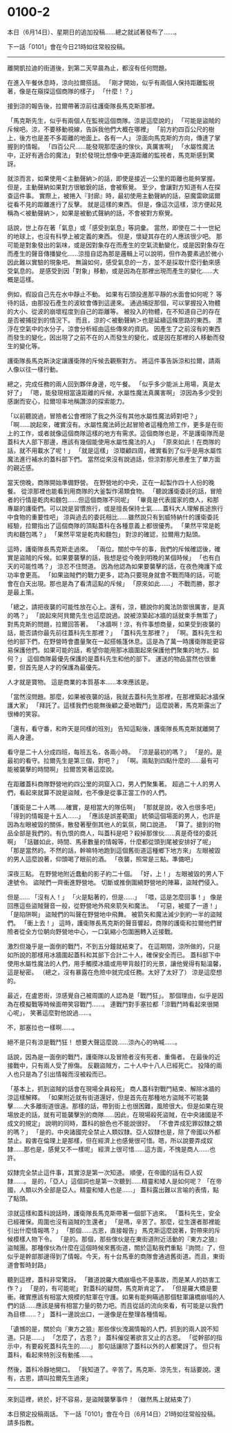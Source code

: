 # 0100-2

本日（6月14日）、星期日的追加投稿......總之就試著發布了......。

下一話「0101」會在今日21時如往常般投稿。

---

離開凱拉迪的街道後，到第二天早晨為止，都沒有任何問題。

在進入午餐休息時，涼向拉爾搭話。
「剛才開始，似乎有兩個人保持距離監視著，像是在窺探這個商隊的樣子」
「什麼！？」

接到涼的報告後，拉爾帶著涼前往護衛隊長馬克斯那裡。

「馬克斯先生，似乎有兩個人在監視這個商隊。涼是這麼說的」
「可能是盜賊的斥候吧。涼，不要移動視線，告訴我他們大概在哪裡」
「前方約四百公尺的樹上，後方也是差不多距離的地面上。各有一人」
涼面向馬克斯的方向，傳達了掌握到的情報。
「四百公尺……能發現那麼遠的傢伙，真厲害啊」
「水屬性魔法中，正好有適合的魔法」
對於發現比想像中更遠距離的監視者，馬克斯感到驚訝。

就涼而言，如果使用＜主動聲納＞的話，即使是接近一公里的距離也能夠掌握。
但是，主動聲納如果對方很敏銳的話，會被察覺。
至少，會讓對方知道有人在探查這件事。
實際上，被捲入『封廊』時，最初使用主動聲納的話，惡魔雷歐諾爾從看不見的距離進行了反擊。
就是這樣的東西。
但是，像這次這樣，涼方便起見稱為＜被動聲納＞，如果是被動式聲納的話，不會被對方察覺。

話說，世上存在著「氣息」或「感受到氣息」等詞彙。
當然，即使在二十一世紀的地球上，也沒有科學上被定義的東西。
但是，懷疑其存在的人應該很少吧。
那可能是對象發出的氣味，或是因對象存在而產生的空氣流動變化，或是因對象存在而產生的聲音傳播變化......涼擅自認為那是邏輯上可以說明，但作為要素過於微小因此難以實驗的現象吧。
無論如何，感受氣息的一方，並不是採取什麼行動來感受氣息的。
是感受到因「對象」移動，或是因為在那裡出現而產生的變化......大概是這樣。

例如，假設自己先在水中靜止不動。
如果有石頭投進那平靜的水面會如何呢？
等待的話，由那投石產生的波紋會傳到這邊來。
通過捕捉那個，可以掌握投入物體的大小、從波的崩壞程度到自己的距離等。
被投入的物體，在不知道自己的存在是否被捕捉到的情況下。
而且，涼的＜被動聲納＞也是延續這條思路的東西。
漂浮在空氣中的水分子，涼會分析經由這些傳來的資訊。
因產生了之前沒有的東西而發生的變化，因出現了之前不在的人而發生的變化，或是因在那裡的人移動而發生的變化等。

護衛隊長馬克斯決定讓護衛隊的斥候去觀察對方。
將這件事告訴涼和拉爾，請兩人像以往一樣行動。

總之，完成任務的兩人回到夥伴身邊，吃午餐。
「似乎多少能派上用場，真是太好了」
「嗯，能發現相當遠距離的斥候，水屬性魔法真厲害啊」
涼因為多少受到感謝而安心，拉爾坦率地稱讚涼的探索能力。

「以前聽說過，冒險者公會裡除了我之外沒有其他水屬性魔法師對吧？」
「啊……說起來，確實沒有。水屬性魔法師比起冒險者這種危險工作，更多是在街上的工作，或者就像這個商隊這樣的地方有需求。這個商隊也是，不是護衛隊而是蓋科大人部下那邊，應該有幾個能使用水屬性魔法的人」
「原來如此！在商隊的話，就不用載水了呢！」
「就是這樣」
涼環顧四周，確實看到了似乎是用水屬性魔法進行補水的蓋科部下們。
當然從來沒有說過話，但涼對那光景產生了單方面的親近感。

當天傍晚，商隊開始準備野營。
在野營地的中央，正在一起製作四十人份的晚餐。
從涼那裡也能看到用商隊的大釜製作湯類食物。
「聽說護衛委託的話，冒險者的行情是乾肉和麵包......但這個商隊不同呢」
「畢竟是代表國家的商人，和那專屬的護衛們。可以說是習慣旅行，或是擅長保持士氣......蓋科大人理解長途旅行中食物的重要性吧」
涼與過去的委託相比......雖然說只有到威特納什的護衛委託經驗，拉爾指出了這個商隊的頂點蓋科在各種意義上都很優秀。
「果然平常是乾肉和麵包嗎？」
「果然平常是乾肉和麵包」
對涼的確認，拉爾用力點頭。

這時，護衛隊長馬克斯走過來。
「兩位。關於中午的事，我們的斥候確認後，確實是盜賊的斥候。如果要襲擊的話，我想是從今晚到明晚的某個時候」
「也有白天的可能性嗎？」
涼忍不住問道。
因為他認為如果要襲擊的話，在夜色掩護下成功率會更高。
「如果盜賊們的戰力更多，認為只要現身就會不戰而降的話，可能會在白天出現。那也是為了看清這點的斥候」
「原來如此......」
不戰而勝，那才是最上策。

「總之，請把夜襲的可能性放在心上。還有，涼，聽說你的魔法防禦很厲害，是真的嗎？」
「說起來阿貝爾先生也這麼說過。說被涼築起冰牆的話就束手無策了」
對馬克斯的問題，拉爾回答著。
「冰牆啊！涼，有件事想商量，如果受到夜襲的話，能否請你最先前往蓋科先生那裡？」
「蓋科先生那裡？」
「啊。蓋科先生和他的部下們，在野營時會盡量聚在一起搭帳篷休息。這是為了萬一時護衛隊能更容易保護他們。如果可能的話，希望你能用那冰牆圍起來保護他們聚集的地方。如何？」
這個商隊最優先保護的是蓋科先生和他的部下。
運送的物品當然也很重要，但首先是人才的保護為最優先。

人才就是寶物。
這是商業的本質基本......本來應該是。

「當然沒問題。那麼，如果被夜襲的話，我就去蓋科先生那裡，在那裡築起冰牆保護大家」
「拜託了。這樣我們也能無後顧之憂地戰鬥」
這麼說著，馬克斯露出了很棒的笑容。

「還有，看守番，和昨天是同樣的班別」
告知這點後，護衛隊長馬克斯就離開了兩人身邊。

看守是二十人分成四班，每班五名，各兩小時。
「涼是最初的嗎？」
「是的。是最初的看守。拉爾先生是第三個，對吧？」
「啊。兩點到四點什麼的......最有可能被襲擊的時間啊」
拉爾苦笑著這麼說。

在距離蓋科商隊野營地約四公里的洞窟入口，男人們聚集著。
超過二十人的男人們，看起來就算不說是盜賊，也不像是從事正當工作的人們。

「護衛是二十人嗎......確實，是相當大的隊伍啊」
「那就是說，收入也很多吧」
「得到的情報是十五人......」
「應該是誤差範圍」
統領這個場面的男人，也許是因為左眼被毀的關係，散發著壓倒其他人的氣氛，開口說道。
「算了。搶到的物品全部是我們的。有仇恨的商人，叫蓋科是吧？殺掉那傢伙......真是奇怪的委託啊」
「話雖如此，時間、馬車數量的情報等，什麼都從頭到尾被安排好了呢」
「那是當然的。不然的話，幹嘛特地跑到這個舊街道這種鄉下地方來」
左眼被毀的男人這麼說著，仰頭喝了眼前的酒。
「夜襲，照常是三點。準備吧」

深夜三點。
在野營地附近蠢動的影子約二十個。
「好，上！」
左眼被毀的男人下達號令。
盜賊們一齊衝進野營地。
切斷或推倒圍繞野營地的陣幕，盜賊們侵入。

但是......
「沒有人！」
「火是點著的，但是......」
「喂，這是怎麼回事！」
像是回應這些盜賊聲音一般，從野營地外飛來箭矢和魔法。
「可惡，被擺了一道！」
「是陷阱啊」
盜賊們的叫聲在野營地中飛舞。
被箭矢和魔法減少到約一半的盜賊們。
「衝上去！」
這時，護衛隊長馬克斯的聲音響起，商隊的護衛和拉爾他們冒險者從全方位朝向野營地中心，一口氣縮小包圍圈轉入近接戰。

激烈但幾乎是一面倒的戰鬥，不到五分鐘就結束了。
在這期間，涼所做的，只是如所說的那樣用冰牆圍起蓋科和其部下合計二十人，確保安全而已。
蓋科部下中使用水屬性魔法的人們，用手觸摸冰牆或用甲背敲打的光景，讓他覺得有點溫馨，這是秘密。
（總之，沒有暴露在危險中就完成任務。太好了太好了）
涼是這麼想的。

最近，在盧恩街，涼感覺自己被周圍的人認為是「戰鬥狂」。
那個理由，似乎是因為在模擬戰等時候面帶笑容戰鬥......。
連戰鬥對手塞拉都「涼戰鬥時看起來很開心呢」，
笑著這麼對他說過......。

不，那塞拉也一樣啊......。

絕不是只有涼是戰鬥狂！
想要大聲這麼說......涼內心的吶喊......。

話說，因為是一面倒的戰鬥，護衛隊以及冒險者沒有死者、重傷者。
在最後的近接戰中，只有兩人受了擦傷。
反觀盜賊方，二十人中十八人已經死亡。
投降的兩人也只是為了引出情報而沒被殺而已。

「基本上，抓到盜賊的話會在現場全員殺死」
商人蓋科對戰鬥結束、解除冰牆的涼這樣解釋。
「如果附近就有街道還好，但是首先在那種地方盜賊不可能襲擊......大多離街道很遠。那樣的話，帶到街上也很困難，風險很大。但是如果在現場放走的話，就有可能襲擊別的商隊......因此，在現場殺死盜賊，在中央諸國是不成文的規定」
說明的同時，蓋科的臉色也不能說很好。
「不會弄成犯罪奴隸之類的嗎？」
「是的。中央諸國完全禁止人類奴隸。亞人奴隸也是，除了帝國以外都禁止。殺害在倫理上是那樣，但在經濟上也感覺很可惜。嗯，所以說要弄成奴隸......那也是，感覺又不一樣呢」
經濟上很可惜......這方面，不愧是商人......也許。

奴隸完全禁止這件事，其實涼是第一次知道。
順便，在帝國的話有亞人奴隸......。
是的，「亞人」這個詞也是第一次聽到......精靈和矮人是如何呢？
「在帝國，人類以外全部是亞人。精靈和矮人也是......」
蓋科露出難以言喻的表情，點了點頭。

涼就這樣和蓋科說話時，護衛隊長馬克斯帶著一個部下過來。
「蓋科先生，安全已經確保。周圍也沒有盜賊的生還者」
「是嗎，辛苦了。那麼，從生還者那裡能引出什麼情報嗎？」
「那個......古恩，直接報告」
馬克斯這麼說著，對帶來的斥候模樣人物下令。
「是的。那個，那些傢伙是在東街道附近活動的『東方之狼』盜賊團。那種傢伙為什麼在這個時候來舊街道，關於這點我們重點『詢問』了，但似乎是幹部那邊得到了情報。今天，有十台馬車的商隊會通過舊街道。而且，東街道會暫時封路」

聽到這裡，蓋科非常驚訝。
「難道說羅大橋崩塌也不是事故，而是某人的妨害工作？」
「是的，有可能呢」
對蓋科的疑問，馬克斯肯定了。
「但是羅大橋是要衝。確實應該有相當大規模的駐軍在守護。如果有能夠瞞過那個駐軍讓橋崩塌的人們的話......應該是擁有相當力量的勢力吧。而且從話的流向來看，有可能是以我們為目標......？」
蓋科一邊說出口，一邊像是在整理各種情報。

「遺憾的是，關於向『東方之狼』那些傢伙洩漏情報的人們，抓到的兩人說不知道。只是......」
「怎麼了，古恩？」
蓋科催促著欲言又止的古恩。
「從幹部的指示中，有要殺死蓋科先生的......」
那句話讓除了蓋科以外的人都驚訝了。
但只有蓋科，看起來特別沒有動搖......。

然後，蓋科冷靜地開口。
「我知道了。辛苦了。馬克斯、涼先生，有話要說。還有，古恩，請叫拉爾先生過來」

---

來到這裡，終於，好不容易，是盜賊襲擊事件！（雖然馬上就結束了）

本日預定投稿兩話。
下一話「0101」會在今日（6月14日）21時如往常般投稿。
請多指教。